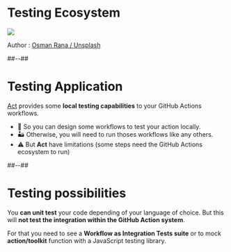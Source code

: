 <!-- .slide: class="full-center" -->

# Testing Ecosystem

![](./assets/images/osman-rana-swACMn-yCn8-unsplash.jpg)

Author : [Osman Rana / Unsplash](https://unsplash.com/photos/swACMn-yCn8)
<!-- .element: class="credits" -->

##--##

# Testing Application

[Act](https://github.com/nektos/act) provides some **local testing capabilities** to your GitHub Actions workflows.

- 🌴 So you can design some workflows to test your action locally.
- 🏜️ Otherwise, you will need to run thoses workflows like any others.
- ⚠️ But **Act** have limitations (some steps need the GitHub Actions ecosystem to run)
<!-- .element: class="list-fragment" -->

##--##

# Testing possibilities

You **can unit test** your code depending of your language of choice.
But this will **not test the integration within the GitHub Action system**.

For that you need to see a **Workflow as Integration Tests suite**
or to mock **action/toolkit** function with a JavaScript testing library.
